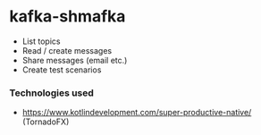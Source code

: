 # kafka-shmafka

- List topics 
- Read / create messages
- Share messages (email etc.)
- Create test scenarios

### Technologies used
- https://www.kotlindevelopment.com/super-productive-native/  (TornadoFX)